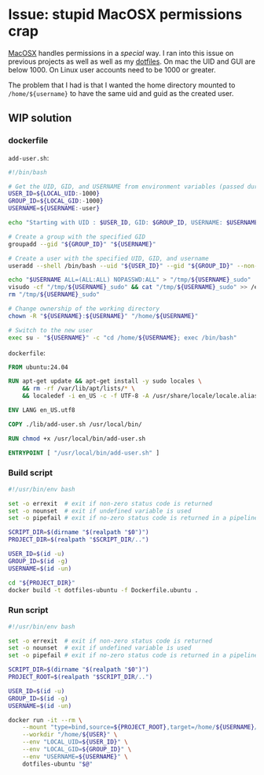 # Issue: stupid MacOSX permissions crap

[MacOSX](../654) handles permissions in a _special_ way. I ran into this issue on previous projects as well as well as my [dotfiles](../625). On mac the UID and GUI are below 1000. On Linux user accounts need to be 1000 or greater.

The problem that I had is that I wanted the home directory mounted to `/home/${username}` to have the same uid and guid as the created user.

## WIP solution

### dockerfile

`add-user.sh`:

```bash
#!/bin/bash

# Get the UID, GID, and USERNAME from environment variables (passed during docker run)
USER_ID=${LOCAL_UID:-1000}
GROUP_ID=${LOCAL_GID:-1000}
USERNAME=${USERNAME:-user}

echo "Starting with UID : $USER_ID, GID: $GROUP_ID, USERNAME: $USERNAME"

# Create a group with the specified GID
groupadd --gid "${GROUP_ID}" "${USERNAME}"

# Create a user with the specified UID, GID, and username
useradd --shell /bin/bash --uid "${USER_ID}" --gid "${GROUP_ID}" --non-unique --create-home "${USERNAME}"

echo "$USERNAME ALL=(ALL:ALL) NOPASSWD:ALL" > "/tmp/${USERNAME}_sudo"
visudo -cf "/tmp/${USERNAME}_sudo" && cat "/tmp/${USERNAME}_sudo" >> /etc/sudoers
rm "/tmp/${USERNAME}_sudo"

# Change ownership of the working directory
chown -R "${USERNAME}:${USERNAME}" "/home/${USERNAME}"

# Switch to the new user
exec su - "${USERNAME}" -c "cd /home/${USERNAME}; exec /bin/bash"
```

`dockerfile`:

```dockerfile
FROM ubuntu:24.04

RUN apt-get update && apt-get install -y sudo locales \
	&& rm -rf /var/lib/apt/lists/* \
	&& localedef -i en_US -c -f UTF-8 -A /usr/share/locale/locale.alias en_US.UTF-8

ENV LANG en_US.utf8

COPY ./lib/add-user.sh /usr/local/bin/

RUN chmod +x /usr/local/bin/add-user.sh

ENTRYPOINT [ "/usr/local/bin/add-user.sh" ]
```

### Build script

```bash
#!/usr/bin/env bash

set -o errexit  # exit if non-zero status code is returned
set -o nounset  # exit if undefined variable is used
set -o pipefail # exit if no-zero status code is returned in a pipeline

SCRIPT_DIR=$(dirname "$(realpath "$0")")
PROJECT_DIR=$(realpath "$SCRIPT_DIR/..")

USER_ID=$(id -u)
GROUP_ID=$(id -g)
USERNAME=$(id -un)

cd "${PROJECT_DIR}"
docker build -t dotfiles-ubuntu -f Dockerfile.ubuntu .
```

### Run script

```bash
#!/usr/bin/env bash

set -o errexit  # exit if non-zero status code is returned
set -o nounset  # exit if undefined variable is used
set -o pipefail # exit if no-zero status code is returned in a pipeline

SCRIPT_DIR=$(dirname "$(realpath "$0")")
PROJECT_ROOT=$(realpath "$SCRIPT_DIR/..")

USER_ID=$(id -u)
GROUP_ID=$(id -g)
USERNAME=$(id -un)

docker run -it --rm \
	--mount "type=bind,source=${PROJECT_ROOT},target=/home/${USERNAME}/.local/share/dotfiles" \
	--workdir "/home/${USER}" \
	--env "LOCAL_UID=${USER_ID}" \
	--env "LOCAL_GID=${GROUP_ID}" \
	--env "USERNAME=${USERNAME}" \
	dotfiles-ubuntu "$@"
```
